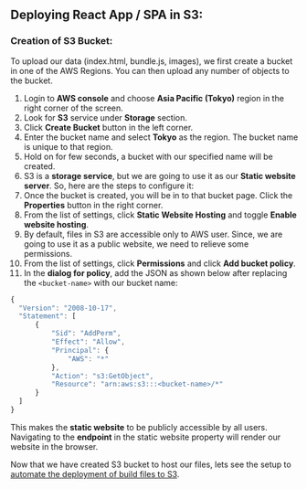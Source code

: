 ## Deploying React App / SPA in S3:

### Creation of S3 Bucket:
To upload our data (index.html, bundle.js, images), we first create a bucket in one of the AWS Regions. You can then upload any number of objects to the bucket.

1. Login to **AWS console** and choose **Asia Pacific (Tokyo)** region in the right corner of the screen.
2. Look for **S3** service under **Storage** section.
3. Click **Create Bucket** button in the left corner.
4. Enter the bucket name and select **Tokyo** as the region. The bucket name is unique to that region.
5. Hold on for few seconds, a bucket with our specified name will be created.
6. S3 is a **storage service**, but we are going to use it as our **Static website server**. So, here are the steps to configure it:
  1. Once the bucket is created, you will be in to that bucket page. Click the **Properties** button in the right corner.
  2. From the list of settings, click **Static Website Hosting** and toggle **Enable website hosting**.
  3. By default, files in S3 are accessible only to AWS user. Since, we are going to use it as a public website, we need to relieve some permissions.
  4. From the list of settings, click **Permissions** and click **Add bucket policy**.
  5. In the **dialog for policy**, add the JSON as shown below after replacing the ```<bucket-name>``` with our bucket name:
  ```js
  {
  	"Version": "2008-10-17",
  	"Statement": [
  		{
  			"Sid": "AddPerm",
  			"Effect": "Allow",
  			"Principal": {
  				"AWS": "*"
  			},
  			"Action": "s3:GetObject",
  			"Resource": "arn:aws:s3:::<bucket-name>/*"
  		}
  	]
  }  
  ```

This makes the **static website** to be publicly accessible by all users. Navigating to the **endpoint** in the static website property will render our website in the browser.

Now that we have created S3 bucket to host our files, lets see the setup to [automate the deployment of build files to S3](https://github.com/lakshmantgld/route53-CloudFront-S3-Setup/blob/master/readmeFiles/s3Automation.md).
